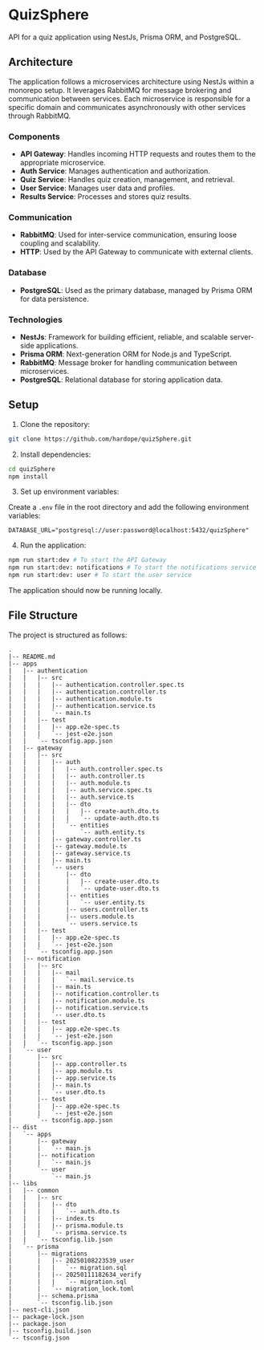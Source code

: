 # QuizSphere

API for a quiz application using NestJs, Prisma ORM, and PostgreSQL.

## Architecture

The application follows a microservices architecture using NestJs within a monorepo setup. It leverages RabbitMQ for message brokering and communication between services. Each microservice is responsible for a specific domain and communicates asynchronously with other services through RabbitMQ.

### Components

- **API Gateway**: Handles incoming HTTP requests and routes them to the appropriate microservice.
- **Auth Service**: Manages authentication and authorization.
- **Quiz Service**: Handles quiz creation, management, and retrieval.
- **User Service**: Manages user data and profiles.
- **Results Service**: Processes and stores quiz results.

### Communication

- **RabbitMQ**: Used for inter-service communication, ensuring loose coupling and scalability.
- **HTTP**: Used by the API Gateway to communicate with external clients.

### Database

- **PostgreSQL**: Used as the primary database, managed by Prisma ORM for data persistence.

### Technologies

- **NestJs**: Framework for building efficient, reliable, and scalable server-side applications.
- **Prisma ORM**: Next-generation ORM for Node.js and TypeScript.
- **RabbitMQ**: Message broker for handling communication between microservices.
- **PostgreSQL**: Relational database for storing application data.

## Setup

1. Clone the repository:

```bash
git clone https://github.com/hardope/quizSphere.git
```

2. Install dependencies:

```bash
cd quizSphere
npm install
```

3. Set up environment variables:

Create a `.env` file in the root directory and add the following environment variables:

```env
DATABASE_URL="postgresql://user:password@localhost:5432/quizSphere"
```

4. Run the application:

```bash
npm run start:dev # To start the API Gateway
npm run start:dev: notifications # To start the notifications service
npm run start:dev: user # To start the user service
```

The application should now be running locally.

## File Structure

The project is structured as follows:

```
.
|-- README.md
|-- apps
|   |-- authentication
|   |   |-- src
|   |   |   |-- authentication.controller.spec.ts
|   |   |   |-- authentication.controller.ts
|   |   |   |-- authentication.module.ts
|   |   |   |-- authentication.service.ts
|   |   |   `-- main.ts
|   |   |-- test
|   |   |   |-- app.e2e-spec.ts
|   |   |   `-- jest-e2e.json
|   |   `-- tsconfig.app.json
|   |-- gateway
|   |   |-- src
|   |   |   |-- auth
|   |   |   |   |-- auth.controller.spec.ts
|   |   |   |   |-- auth.controller.ts
|   |   |   |   |-- auth.module.ts
|   |   |   |   |-- auth.service.spec.ts
|   |   |   |   |-- auth.service.ts
|   |   |   |   |-- dto
|   |   |   |   |   |-- create-auth.dto.ts
|   |   |   |   |   `-- update-auth.dto.ts
|   |   |   |   `-- entities
|   |   |   |       `-- auth.entity.ts
|   |   |   |-- gateway.controller.ts
|   |   |   |-- gateway.module.ts
|   |   |   |-- gateway.service.ts
|   |   |   |-- main.ts
|   |   |   `-- users
|   |   |       |-- dto
|   |   |       |   |-- create-user.dto.ts
|   |   |       |   `-- update-user.dto.ts
|   |   |       |-- entities
|   |   |       |   `-- user.entity.ts
|   |   |       |-- users.controller.ts
|   |   |       |-- users.module.ts
|   |   |       `-- users.service.ts
|   |   |-- test
|   |   |   |-- app.e2e-spec.ts
|   |   |   `-- jest-e2e.json
|   |   `-- tsconfig.app.json
|   |-- notification
|   |   |-- src
|   |   |   |-- mail
|   |   |   |   `-- mail.service.ts
|   |   |   |-- main.ts
|   |   |   |-- notification.controller.ts
|   |   |   |-- notification.module.ts
|   |   |   |-- notification.service.ts
|   |   |   `-- user.dto.ts
|   |   |-- test
|   |   |   |-- app.e2e-spec.ts
|   |   |   `-- jest-e2e.json
|   |   `-- tsconfig.app.json
|   `-- user
|       |-- src
|       |   |-- app.controller.ts
|       |   |-- app.module.ts
|       |   |-- app.service.ts
|       |   |-- main.ts
|       |   `-- user.dto.ts
|       |-- test
|       |   |-- app.e2e-spec.ts
|       |   `-- jest-e2e.json
|       `-- tsconfig.app.json
|-- dist
|   `-- apps
|       |-- gateway
|       |   `-- main.js
|       |-- notification
|       |   `-- main.js
|       `-- user
|           `-- main.js
|-- libs
|   |-- common
|   |   |-- src
|   |   |   |-- dto
|   |   |   |   `-- auth.dto.ts
|   |   |   |-- index.ts
|   |   |   |-- prisma.module.ts
|   |   |   `-- prisma.service.ts
|   |   `-- tsconfig.lib.json
|   `-- prisma
|       |-- migrations
|       |   |-- 20250108223539_user
|       |   |   `-- migration.sql
|       |   |-- 20250111182634_verify
|       |   |   `-- migration.sql
|       |   `-- migration_lock.toml
|       |-- schema.prisma
|       `-- tsconfig.lib.json
|-- nest-cli.json
|-- package-lock.json
|-- package.json
|-- tsconfig.build.json
`-- tsconfig.json
```